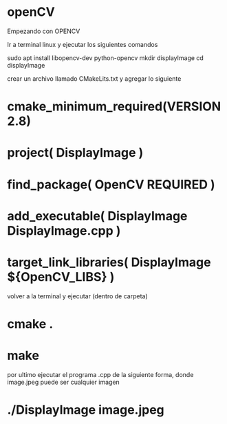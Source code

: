 # openCV
Empezando con OPENCV


Ir a terminal linux y ejecutar los siguientes comandos

sudo apt install libopencv-dev python-opencv
mkdir displayImage
cd displayImage

crear un archivo llamado CMakeLits.txt y agregar lo siguiente

# cmake_minimum_required(VERSION 2.8)
# project( DisplayImage )
# find_package( OpenCV REQUIRED )
# add_executable( DisplayImage DisplayImage.cpp )
# target_link_libraries( DisplayImage ${OpenCV_LIBS} )
volver a la terminal y ejecutar (dentro de carpeta)
# cmake .
# make

por ultimo ejecutar el programa .cpp de la siguiente forma, donde image.jpeg puede ser cualquier imagen

# ./DisplayImage image.jpeg 
